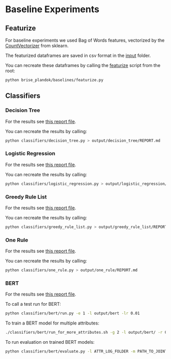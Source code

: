 # Baseline Experiments

## Featurize

For baseline experiments we used Bag of Words features, vectorized by the [CountVectorizer](https://scikit-learn.org/stable/modules/generated/sklearn.feature_extraction.text.CountVectorizer.html) from sklearn.

The featurized dataframes are saved in csv format in the [input](input) folder.

You can recreate these dataframes by calling the [featurize](featurize.py) script from the root:

```bash
python brise_plandok/baselines/featurize.py
```

## Classifiers

### Decision Tree

For the results see [this report file](output/decision_tree/REPORT.md).

You can recreate the results by calling:

```bash
python classifiers/decision_tree.py > output/decision_tree/REPORT.md
```

### Logistic Regression 

For the results see [this report file](output/logistic_regression/REPORT.md).

You can recreate the results by calling:

```bash
python classifiers/logistic_regression.py > output/logistic_regression/REPORT.md
```

### Greedy Rule List 

For the results see [this report file](output/greedy_rule_list/REPORT.md).

You can recreate the results by calling:

```bash
python classifiers/greedy_rule_list.py > output/greedy_rule_list/REPORT.md
```

### One Rule 

For the results see [this report file](output/one_rule/REPORT.md).

You can recreate the results by calling:

```bash
python classifiers/one_rule.py > output/one_rule/REPORT.md
```

### BERT

For the results see [this report file](output/bert/REPORT.md).

To call a test run for BERT:

```bash
python classifiers/bert/run.py -e 1 -l output/bert -lr 0.01
```

To train a BERT model for multiple attributes:

```bash
./classifiers/bert/run_for_more_attributes.sh -g 2 -l output/bert/ -r 0.001 -e 200 -a Planzeichen -a Widmung
```

To run evaluation on trained BERT models:

```bash
python classifiers/bert/evaluate.py -l ATTR_LOG_FOLDER -m PATH_TO_JOINT_MODEL > output/bert/REPORT.md
```
